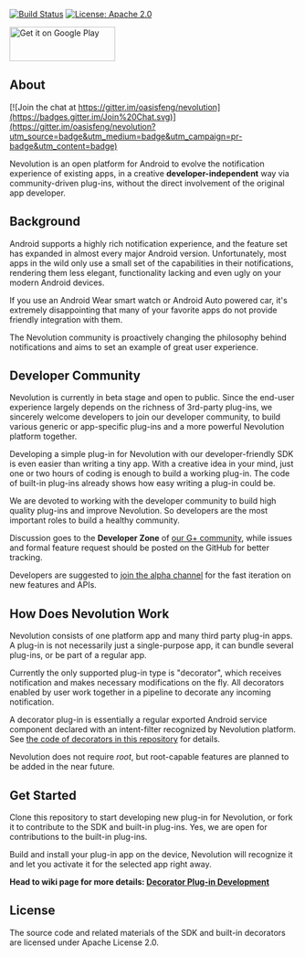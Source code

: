 [![Build Status](https://travis-ci.org/oasisfeng/nevolution.svg?branch=master)](https://travis-ci.org/oasisfeng/nevolution)
[![License: Apache 2.0](https://img.shields.io/badge/license-Apache%202.0-blue.svg)](LICENSE)

<a href='https://play.google.com/store/apps/details?id=com.oasisfeng.nevo&referrer=utm_source%3Dgithub%26utm_medium%3Dreadme%26utm_content%3Dbadge'><img height='60' width='185' alt='Get it on Google Play' src='https://play.google.com/intl/en_us/badges/images/generic/en-play-badge.png'/></a>

About
-------

[![Join the chat at https://gitter.im/oasisfeng/nevolution](https://badges.gitter.im/Join%20Chat.svg)](https://gitter.im/oasisfeng/nevolution?utm_source=badge&utm_medium=badge&utm_campaign=pr-badge&utm_content=badge)

Nevolution is an open platform for Android to evolve the notification experience of existing apps, in a creative **developer-independent** way via community-driven plug-ins, without the direct involvement of the original app developer.


Background
------------

Android supports a highly rich notification experience, and the feature set has expanded in almost every major Android version. Unfortunately, most apps in the wild only use a small set of the capabilities in their notifications, rendering them less elegant, functionality lacking and even ugly on your modern Android devices.

If you use an Android Wear smart watch or Android Auto powered car, it's extremely disappointing that many of your favorite apps do not provide friendly integration with them.

The Nevolution community is proactively changing the philosophy behind notifications and aims to set an example of great user experience.


Developer Community
---------------------

Nevolution is currently in beta stage and open to public. Since the end-user experience largely depends on the richness of 3rd-party plug-ins, we sincerely welcome developers to join our developer community, to build various generic or app-specific plug-ins and a more powerful Nevolution platform together.

Developing a simple plug-in for Nevolution with our developer-friendly SDK is even easier than writing a tiny app. With a creative idea in your mind, just one or two hours of coding is enough to build a working plug-in. The code of built-in plug-ins already shows how easy writing a plug-in could be.

We are devoted to working with the developer community to build high quality plug-ins and improve Nevolution. So developers are the most important roles to build a healthy community.

Discussion goes to the **Developer Zone** of [our G+ community](https://plus.google.com/communities/108874686073587920040/stream/cb805978-78a9-49d1-b0e2-291d22531c6b), while issues and formal feature request should be posted on the GitHub for better tracking.

Developers are suggested to [join the alpha channel](https://play.google.com/apps/testing/com.oasisfeng.nevo) for the fast iteration on new features and APIs.


How Does Nevolution Work
--------------------------

Nevolution consists of one platform app and many third party plug-in apps. A plug-in is not necessarily just a single-purpose app, it can bundle several plug-ins, or be part of a regular app.

Currently the only supported plug-in type is "decorator", which receives notification and makes necessary modifications on the fly. All decorators enabled by user work together in a pipeline to decorate any incoming notification.

A decorator plug-in is essentially a regular exported Android service component declared with an intent-filter recognized by Nevolution platform. See [the code of decorators in this repository](/decorators) for details.

Nevolution does not require *root*, but root-capable features are planned to be added in the near future.


Get Started
-------------

Clone this repository to start developing new plug-in for Nevolution, or fork it to contribute to the SDK and built-in plug-ins. Yes, we are open for contributions to the built-in plug-ins.

Build and install your plug-in app on the device, Nevolution will recognize it and let you activate it for the selected app right away.

**Head to wiki page for more details: [Decorator Plug-in Development](https://github.com/oasisfeng/nevolution/wiki/Decorator-Plugin-Development)**


License
---------
The source code and related materials of the SDK and built-in decorators are licensed under Apache License 2.0.
